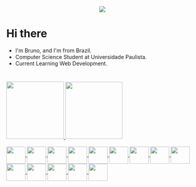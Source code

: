 <p align="center">
  <img src="https://readme-typing-svg.herokuapp.com/?size=35&duration=5000&color=DA4BA0&lines=Welcome,+Friend!;">
</p>

# Hi there
- I'm Bruno, and I'm from Brazil.
- Computer Science Student at Universidade Paulista.
- Current Learning Web Development.


#

<div align="left">
  <a href="https://github.com/brunohenriquef">
  <img height="151" src="https://github-readme-stats.vercel.app/api?username=brunohenriquef&show_icons=true&theme=radical&include_all_commits=true&count_private=true">
  <img height="150" src="https://github-readme-stats.vercel.app/api/top-langs/?username=brunohenriquef&layout=compact&langs_count=7&theme=radical">
</div>
  
  
<div style="display: inline_block"><br>
  <img align="center" height="45" width="50" src="https://cdn.jsdelivr.net/gh/devicons/devicon/icons/html5/html5-plain.svg" />
  <img align="center" height="45" width="50" src="https://cdn.jsdelivr.net/gh/devicons/devicon/icons/css3/css3-plain.svg" />
  <img align="center" height="45" width="50" src="https://cdn.jsdelivr.net/gh/devicons/devicon/icons/javascript/javascript-plain.svg" />
  <img align="center" height="45" width="50" src="https://cdn.jsdelivr.net/gh/devicons/devicon/icons/typescript/typescript-plain.svg" />
  <img align="center" height="45" width="50" src="https://cdn.jsdelivr.net/gh/devicons/devicon/icons/react/react-original.svg" />
  <img align="center" height="45" width="50" src="https://cdn.jsdelivr.net/gh/devicons/devicon/icons/python/python-plain.svg" />
  <img align="center" height="45" width="50" src="https://cdn.jsdelivr.net/gh/devicons/devicon/icons/bootstrap/bootstrap-plain.svg" />
  <img align="center" height="45" width="50" src="https://cdn.jsdelivr.net/gh/devicons/devicon/icons/sass/sass-original.svg" />
  <img align="center" height="45" width="50" src="https://cdn.jsdelivr.net/gh/devicons/devicon/icons/mysql/mysql-original.svg" />
  <img align="center" height="45" width="50" src="https://cdn.jsdelivr.net/gh/devicons/devicon/icons/mongodb/mongodb-original.svg" />
  <img align="center" height="45" width="50" src="https://cdn.jsdelivr.net/gh/devicons/devicon/icons/linux/linux-original.svg" />
  <img align="center" height="45" width="50" src="https://cdn.jsdelivr.net/gh/devicons/devicon/icons/windows8/windows8-original.svg" />
  <img align="center" height="45" width="50" src="https://cdn.jsdelivr.net/gh/devicons/devicon/icons/git/git-original.svg" />
  <img align="center" height="45" width="50"src="https://cdn.jsdelivr.net/gh/devicons/devicon/icons/docker/docker-original.svg" />
</div>

